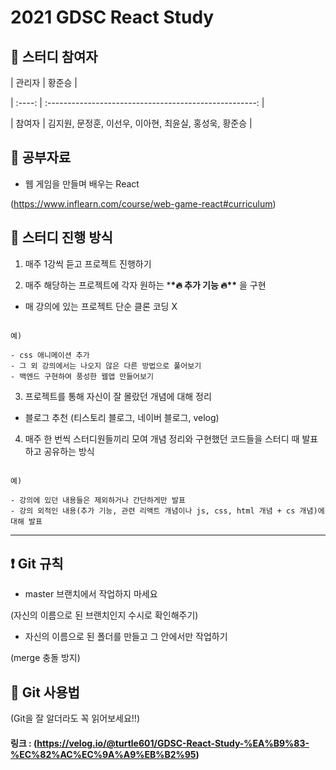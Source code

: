 # 2021 GDSC React Study

## 🎉 스터디 참여자

| 관리자 | 황준승 |

| :----: | :----------------------------------------------------: |

| 참여자 | 김지원, 문정훈, 이선우, 이아현, 최윤실, 홍성욱, 황준승 |

## 🧾 공부자료

- 웹 게임을 만들며 배우는 React

(https://www.inflearn.com/course/web-game-react#curriculum)

## 📌 스터디 진행 방식

1. 매주 1강씩 듣고 프로젝트 진행하기

2. 매주 해당하는 프로젝트에 각자 원하는 \***\*🔥 추가 기능 🔥\*\*** 을 구현

- 매 강의에 있는 프로젝트 단순 클론 코딩 X

```

예)

- css 애니메이션 추가
- 그 외 강의에서는 나오지 않은 다른 방법으로 풀어보기
- 백엔드 구현하여 풍성한 웹앱 만들어보기

```

3. 프로젝트를 통해 자신이 잘 몰랐던 개념에 대해 정리

- 블로그 추천 (티스토리 블로그, 네이버 블로그, velog)

4. 매주 한 번씩 스터디원들끼리 모여 개념 정리와 구현했던 코드들을 스터디 때 발표하고 공유하는 방식

```

예)

- 강의에 있던 내용들은 제외하거나 간단하게만 발표
- 강의 외적인 내용(추가 기능, 관련 리액트 개념이나 js, css, html 개념 + cs 개념)에 대해 발표

```

---

## ❗ Git 규칙

- master 브랜치에서 작업하지 마세요

(자신의 이름으로 된 브랜치인지 수시로 확인해주기)

- 자신의 이름으로 된 폴더를 만들고 그 안에서만 작업하기

(merge 충돌 방지)

## 🚩 Git 사용법

(Git을 잘 알더라도 꼭 읽어보세요!!)

#### 링크 : (https://velog.io/@turtle601/GDSC-React-Study-%EA%B9%83-%EC%82%AC%EC%9A%A9%EB%B2%95)
